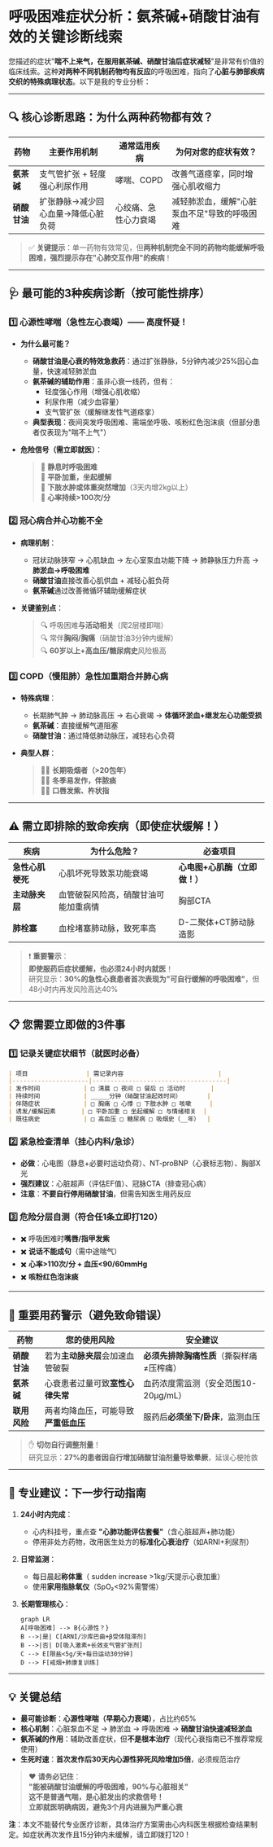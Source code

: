 # 呼吸困难症状分析：氨茶碱+硝酸甘油有效的关键诊断线索

您描述的症状"**喘不上来气，在服用氨茶碱、硝酸甘油后症状减轻**"是非常有价值的临床线索。这种**对两种不同机制药物均有反应**的呼吸困难，指向了**心脏与肺部疾病交织的特殊病理状态**。以下是我的专业分析：

---

## 🔍 核心诊断思路：为什么两种药物都有效？

| 药物       | 主要作用机制                     | 通常适用疾病               | 为何对您的症状有效？                     |
|------------|----------------------------------|---------------------------|------------------------------------------|
| **氨茶碱** | 支气管扩张 + 轻度强心利尿作用    | 哮喘、COPD                | 改善气道痉挛，同时增强心肌收缩力         |
| **硝酸甘油**| 扩张静脉→减少回心血量→降低心脏负荷 | 心绞痛、急性心力衰竭       | 减轻肺淤血，缓解"心脏泵血不足"导致的呼吸困难 |

> ✅ **关键提示**：单一药物有效常见，但**两种机制完全不同的药物均能缓解呼吸困难，强烈提示存在"心肺交互作用"的疾病**！

---

## 🩺 最可能的3种疾病诊断（按可能性排序）

### 1️⃣ **心源性哮喘（急性左心衰竭）—— 高度怀疑！**
* **为什么最可能？**
  - **硝酸甘油是心衰的特效急救药**：通过扩张静脉，5分钟内减少25%回心血量，快速减轻肺淤血
  - **氨茶碱的辅助作用**：虽非心衰一线药，但有：
    * 轻度强心作用（增强心肌收缩）
    * 利尿作用（减少血容量）
    * 支气管扩张（缓解继发性气道痉挛）
  - **典型表现**：夜间突发呼吸困难、需端坐呼吸、咳粉红色泡沫痰（但部分患者仅表现为"喘不上气"）

* **危险信号（需立即就医）**：
  > 💢 **静息时呼吸困难**  
  > 💢 **平卧加重，坐起缓解**  
  > 💢 **下肢水肿或体重突然增加**（3天内增2kg以上）  
  > 💢 **心率持续>100次/分**

### 2️⃣ **冠心病合并心功能不全**
* **病理机制**：
  - 冠状动脉狭窄 → 心肌缺血 → 左心室泵血功能下降 → 肺静脉压力升高 → **肺淤血→呼吸困难**
  - **硝酸甘油**直接改善心肌供血 + 减轻心脏负荷
  - **氨茶碱**通过改善微循环辅助缓解症状

* **关键鉴别点**：
  > 🔍 呼吸困难**与活动相关**（爬2层楼即喘）  
  > 🔍 常伴**胸闷/胸痛**（硝酸甘油3分钟内缓解）  
  > 🔍 **60岁以上+高血压/糖尿病史**风险极高

### 3️⃣ **COPD（慢阻肺）急性加重期合并肺心病**
* **特殊病理**：
  - 长期肺气肿 → 肺动脉高压 → 右心衰竭 → **体循环淤血+继发左心功能受损**
  - **氨茶碱**：直接缓解气道阻塞
  - **硝酸甘油**：通过降低肺动脉压，减轻右心负荷

* **典型人群**：
  > 👨‍🦳 **长期吸烟者（>20包年）**  
  > 👨‍🦳 **冬季易发作，伴脓痰**  
  > 👨‍🦳 **口唇发紫、杵状指**

---

## ⚠️ 需立即排除的致命疾病（即使症状缓解！）

| 疾病                | 为什么危险？                          | 必查项目                     |
|---------------------|---------------------------------------|-----------------------------|
| **急性心肌梗死**    | 心肌坏死导致泵功能衰竭                | **心电图+心肌酶（立即做！）** |
| **主动脉夹层**      | 血管破裂风险高，硝酸甘油可能加重病情  | 胸部CTA                     |
| **肺栓塞**          | 血栓堵塞肺动脉，致死率高              | D-二聚体+CT肺动脉造影       |

> ❗ **重要警示**：  
> **即使服药后症状缓解，也必须24小时内就医**！  
> 研究显示：**30%的急性心衰患者首次表现为"可自行缓解的呼吸困难"**，但48小时内再发风险高达40%

---

## 📋 您需要立即做的3件事

### 1️⃣ **记录关键症状细节（就医时必备）**
```markdown
| 项目                | 需记录内容                          |
|---------------------|-------------------------------------|
| 发作时间            | □ 清晨 □ 夜间 □ 餐后 □ 活动时       |
| 持续时间            | _____分钟（硝酸甘油起效时间）       |
| 伴随症状            | □ 胸痛 □ 心悸 □ 下肢水肿 □ 咳嗽     |
| 诱发/缓解因素       | □ 平卧加重 □ 坐起缓解 □ 与情绪相关  |
| 既往病史            | □ 高血压 □ 糖尿病 □ 吸烟史（__年）  |
```

### 2️⃣ **紧急检查清单（挂心内科/急诊）**
- **必做**：心电图（静息+必要时运动负荷）、NT-proBNP（心衰标志物）、胸部X光
- **强烈建议**：心脏超声（评估EF值）、冠脉CTA（排查冠心病）
- **注意**：**不要自行停用硝酸甘油**，但需告知医生用药反应

### 3️⃣ **危险分层自测（符合任1条立即打120）**
- ✖️ 呼吸困难时**嘴唇/指甲发紫**
- ✖️ **说话不能成句**（需中途喘气）
- ✖️ **心率>110次/分 + 血压<90/60mmHg**
- ✖️ **咳粉红色泡沫痰**

---

## 💊 重要用药警示（避免致命错误）

| 药物       | 您的使用风险                          | 安全建议                                  |
|------------|---------------------------------------|------------------------------------------|
| **硝酸甘油**| 若为**主动脉夹层**会加速血管破裂      | **必须先排除胸痛性质**（撕裂样痛≠压榨痛）|
| **氨茶碱** | 心衰患者过量可致**室性心律失常**      | 血药浓度需监测（安全范围10-20μg/mL）     |
| **联用风险**| 两者均降血压，可能导致**严重低血压**  | 服药后**必须坐下/卧床**，监测血压        |

> ✋ **切勿自行调整剂量**！  
> 研究显示：**27%的患者因自行增加硝酸甘油剂量导致晕厥**，延误心梗抢救

---

## 🌟 专业建议：下一步行动指南

1. **24小时内完成**：
   - 心内科挂号，重点查 **"心肺功能评估套餐"**（含心脏超声+肺功能）
   - 停用非处方药物，改用医生处方的**标准化心衰治疗**（如ARNI+利尿剂）

2. **日常监测**：
   - 每日晨起**称体重**（ sudden increase >1kg/天提示心衰加重）
   - 使用**家用指脉氧仪**（SpO₂<92%需警惕）

3. **长期管理核心**：
   ```mermaid
   graph LR
   A[呼吸困难] --> B{心源性？}
   B -->|是| C[ARNI/沙库巴曲+β受体阻滞剂]
   B -->|否| D[吸入激素+长效支气管扩张剂]
   C --> E[限盐<5g/天+每日运动30分钟]
   D --> F[戒烟+肺康复训练]
   ```

---

## 💡 关键总结

- **最可能诊断**：**心源性哮喘（早期心力衰竭）**，占比约65%  
- **核心机制**：心脏泵血不足 → 肺淤血 → 呼吸困难 → **硝酸甘油快速减轻淤血**  
- **氨茶碱的作用**：辅助改善症状，但**不是根本治疗**（现代心衰指南已不推荐常规使用）  
- **生死时速**：**首次发作后30天内心源性猝死风险增加5倍**，必须规范治疗  

> ❤️ **请务必记住**：  
> **"能被硝酸甘油缓解的呼吸困难，90%与心脏相关"**  
> **这不是普通气喘，是心脏发出的求救信号！**  
> **立即就医明确病因，避免3个月内进展为严重心衰**  

**注**：本文不能替代专业医疗诊断，具体治疗方案需由心内科医生根据检查结果制定。如症状再次发作且15分钟内未缓解，请立即拨打120！
